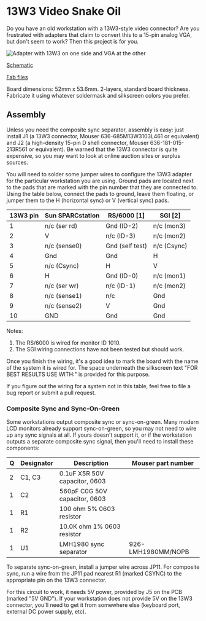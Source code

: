 # 13W3 Video Snake Oil

Do you have an old workstation with a 13W3-style video connector? Are you frustrated with adapters that claim to convert this to a 15-pin analog VGA, but don't seem to work? Then this project is for you.

![Adapter with 13W3 on one side and VGA at the other](https://github.com/schlae/13W3/blob/main/13W3.jpg)

[Schematic](https://github.com/schlae/13W3/blob/main/13W3.pdf)

[Fab files](https://github.com/schlae/13W3/blob/main/fab/13W3_Rev1.zip)


Board dimensions: 52mm x 53.6mm. 2-layers, standard board thickness. Fabricate it using whatever soldermask and silkscreen colors you prefer.

## Assembly

Unless you need the composite sync separator, assembly is easy: just install J1 (a 13W3 connector, Mouser 636-685M13W3103L461 or equivalent) and J2 (a high-density 15-pin D shell connector, Mouser 636-181-015-213R561 or equivalent). Be warned that the 13W3 connector is quite expensive, so you may want to look at online auction sites or surplus sources.

You will need to solder some jumper wires to configure the 13W3 adapter for the particular workstation you are using. Ground pads are located next to the pads that are marked with the pin number that they are connected to. Using the table below, connect the pads to ground, leave them floating, or jumper them to the H (horizontal sync) or V (vertical sync) pads.

| 13W3 pin | Sun SPARCstation | RS/6000 [1] | SGI [2]     |
|----------|--------------|-----------------|-------------|
| 1        | n/c (ser rd) | Gnd (ID-2)      | n/c (mon3)  |
| 2        | V            | n/c (ID-3)      | n/c (mon2)  |
| 3        | n/c (sense0) | Gnd (self test) | n/c (Csync) |
| 4        | Gnd          | Gnd             | H           |
| 5        | n/c (Csync)  | H               | V           |
| 6        | H            | Gnd (ID-0)      | n/c (mon1)  |
| 7        | n/c (ser wr) | n/c (ID-1)      | n/c (mon2)  |
| 8        | n/c (sense1) | n/c             | Gnd         |
| 9        | n/c (sense2) | V               | Gnd         |
| 10       | GND          | Gnd             | Gnd         |

Notes:
1. The RS/6000 is wired for monitor ID 1010.
2. The SGI wiring connections have not been tested but should work.

Once you finish the wiring, it's a good idea to mark the board with the name of the system it is wired for. The space underneath the silkscreen text "FOR BEST RESULTS USE WITH:" is provided for this purpose.

If you figure out the wiring for a system not in this table, feel free to file a bug report or submit a pull request.

### Composite Sync and Sync-On-Green

Some workstations output composite sync or sync-on-green. Many modern LCD monitors already support sync-on-green, so you may not need to wire up any sync signals at all. If yours doesn't support it, or if the workstation outputs a separate composite sync signal, then you'll need to install these components:

| Q | Designator | Description | Mouser part number |
|---|------------|-------------|--------------------|
| 2 | C1, C3     | 0.1uF X5R 50V capacitor, 0603 | |
| 1 | C2 | 560pF C0G 50V capacitor, 0603 | |
| 1 | R1 | 100 ohm 5% 0603 resistor | |
| 1 | R2 | 10.0K ohm 1% 0603 resistor | |
| 1 | U1 | LMH1980 sync separator | 926-LMH1980MM/NOPB |

To separate sync-on-green, install a jumper wire across JP11. For composite sync, run a wire from the JP11 pad nearest R1 (marked CSYNC) to the appropriate pin on the 13W3 connector.

For this circuit to work, it needs 5V power, provided by J5 on the PCB (marked "5V GND"). If your workstation does not provide 5V on the 13W3 connector, you'll need to get it from somewhere else (keyboard port, external DC power supply, etc).
